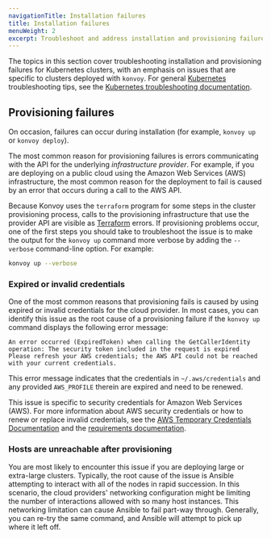 ```yaml
---
navigationTitle: Installation failures
title: Installation failures
menuWeight: 2
excerpt: Troubleshoot and address installation and provisioning failures
---
```


The topics in this section cover troubleshooting installation and provisioning failures for Kubernetes clusters, with an emphasis on issues that are specific to clusters deployed with `konvoy`.
For general [Kubernetes][0] troubleshooting tips, see the [Kubernetes troubleshooting documentation][1].

## Provisioning failures

On occasion, failures can occur during installation (for example, `konvoy up` or `konvoy deploy`).

The most common reason for provisioning failures is errors communicating with the API for the underlying *infrastructure provider*.
For example, if you are deploying on a public cloud using the Amazon Web Services (AWS) infrastructure, the most common reason for the deployment to fail is caused by an error that occurs during a call to the AWS API.

Because Konvoy uses the `terraform` program for some steps in the cluster provisioning process, calls to the provisioning infrastructure that use the provider API are visible as [Terraform][2] errors.
If provisioning problems occur, one of the first steps you should take to troubleshoot the issue is to make the output for the `konvoy up` command more verbose by adding the `--verbose` command-line option. For example:

```bash
konvoy up --verbose
```

### Expired or invalid credentials

One of the most common reasons that provisioning fails is caused by using expired or invalid credentials for the cloud provider.
In most cases, you can identify this issue as the root cause of a provisioning failure if the `konvoy up` command displays the following error message:

```text
An error occurred (ExpiredToken) when calling the GetCallerIdentity operation: The security token included in the request is expired
Please refresh your AWS credentials; the AWS API could not be reached with your current credentials.
```

This error message indicates that the credentials in `~/.aws/credentials` and any provided `AWS_PROFILE` therein are expired and need to be renewed.

This issue is specific to security credentials for Amazon Web Services (AWS).
For more information about AWS security credentials or how to renew or replace invalid credentials, see the [AWS Temporary Credentials Documentation](https://docs.aws.amazon.com/IAM/latest/UserGuide/id_credentials_temp.html) and the [requirements documentation](../../install-aws#before-you-begin).

### Hosts are unreachable after provisioning

You are most likely to encounter this issue if you are deploying large or extra-large clusters.
Typically, the root cause of the issue is Ansible attempting to interact with all of the nodes in rapid succession.
In this scenario, the cloud providers' networking configuration might be limiting the number of interactions allowed with so many host instances.
This networking limitation can cause Ansible to fail part-way through.
Generally, you can re-try the same command, and Ansible will attempt to pick up where it left off.

[0]:https://kubernetes.io
[1]:https://kubernetes.io/docs/tasks/debug-application-cluster/troubleshooting/
[2]:https://terraform.io
